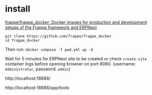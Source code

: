 # install

[frappe/frappe_docker: Docker images for production and development setups of the Frappe framework and ERPNext](https://github.com/frappe/frappe_docker)



```
git clone https://github.com/frappe/frappe_docker
cd frappe_docker
```


Then run: `docker compose -f pwd.yml up -d`


Wait for 5 minutes for ERPNext site to be created or check `create-site` container logs before opening browser on port 8080. (username: `Administrator`, password: `admin`)



http://localhost:18888/

http://localhost:18888/app/tools

